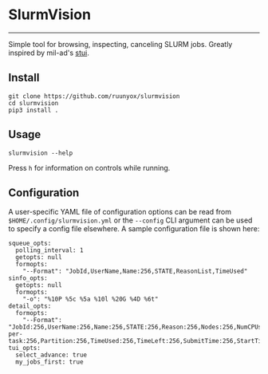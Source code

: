 # SlurmVision

---

Simple tool for browsing, inspecting, canceling SLURM jobs. Greatly inspired by
mil-ad's [stui](https://github.com/mil-ad/stui).

## Install

```
git clone https://github.com/ruunyox/slurmvision
cd slurmvision
pip3 install .
```

## Usage

`slurmvision --help`

Press `h` for information on controls while running.

## Configuration

A user-specific YAML file of configuration options can be read from `$HOME/.config/slurmvision.yml` or the `--config` CLI argument can be used to specify a config file elsewhere. A sample configuration file is shown here:

```
squeue_opts:
  polling_interval: 1
  getopts: null
  formopts:
    "--Format": "JobId,UserName,Name:256,STATE,ReasonList,TimeUsed"
sinfo_opts:
  getopts: null
  formopts:
    "-o": "%10P %5c %5a %10l %20G %4D %6t"
detail_opts:
  formopts:
    "--Format": "JobId:256,UserName:256,Name:256,STATE:256,Reason:256,Nodes:256,NumCPUs:256,cpus-per-task:256,Partition:256,TimeUsed:256,TimeLeft:256,SubmitTime:256,StartTime:256,STDOUT:256,WorkDir:256"
tui_opts:
  select_advance: true
  my_jobs_first: true
```

